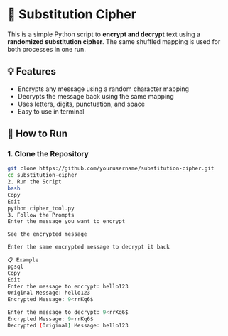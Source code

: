 # 🔐 Substitution Cipher

This is a simple Python script to **encrypt and decrypt** text using a **randomized substitution cipher**. The same shuffled mapping is used for both processes in one run.

## 💡 Features

- Encrypts any message using a random character mapping
- Decrypts the message back using the same mapping
- Uses letters, digits, punctuation, and space
- Easy to use in terminal

## 🚀 How to Run

### 1. Clone the Repository

```bash
git clone https://github.com/yourusername/substitution-cipher.git
cd substitution-cipher
2. Run the Script
bash
Copy
Edit
python cipher_tool.py
3. Follow the Prompts
Enter the message you want to encrypt

See the encrypted message

Enter the same encrypted message to decrypt it back

📋 Example
pgsql
Copy
Edit
Enter the message to encrypt: hello123
Original Message: hello123
Encrypted Message: 9<rrKq6$

Enter the message to decrypt: 9<rrKq6$
Encrypted Message: 9<rrKq6$
Decrypted (Original) Message: hello123